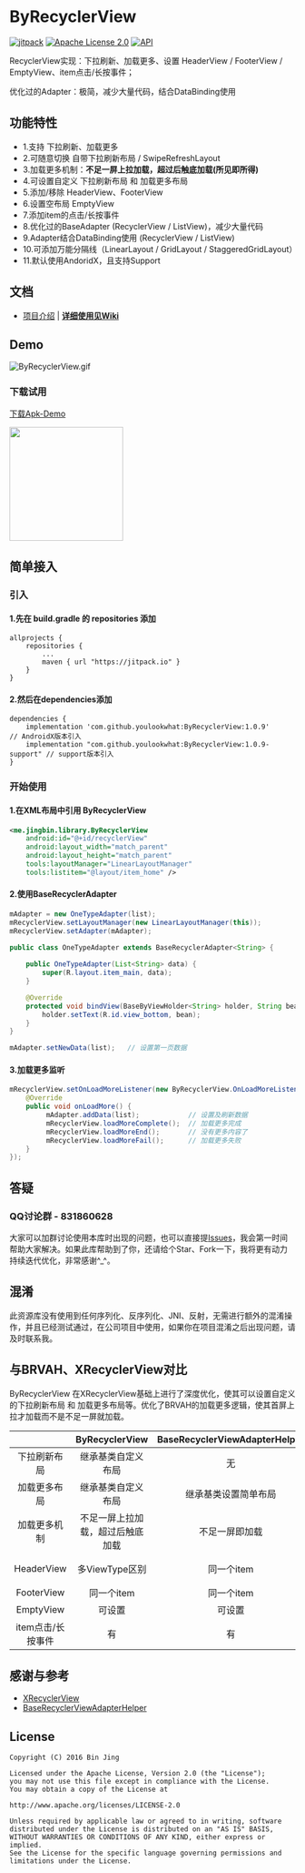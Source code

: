 # ByRecyclerView

[![jitpack][1]][2] 
[![Apache License 2.0][3]][4]
[![API][5]][6]

RecyclerView实现：下拉刷新、加载更多、设置 HeaderView / FooterView / EmptyView、item点击/长按事件；

优化过的Adapter：极简，减少大量代码，结合DataBinding使用


## 功能特性
 - 1.支持 下拉刷新、加载更多
 - 2.可随意切换 自带下拉刷新布局 / SwipeRefreshLayout
 - 3.加载更多机制：**不足一屏上拉加载，超过后触底加载(所见即所得)**
 - 4.可设置自定义 下拉刷新布局 和 加载更多布局
 - 5.添加/移除 HeaderView、FooterView
 - 6.设置空布局 EmptyView
 - 7.添加item的点击/长按事件
 - 8.优化过的BaseAdapter (RecyclerView / ListView)，减少大量代码
 - 9.Adapter结合DataBinding使用 (RecyclerView / ListView)
 - 10.可添加万能分隔线（LinearLayout / GridLayout / StaggeredGridLayout）
 - 11.默认使用AndoridX，且支持Support


## 文档
 - [项目介绍](https://github.com/youlookwhat/ByRecyclerView/wiki/%E9%A1%B9%E7%9B%AE%E4%BB%8B%E7%BB%8D) | [**详细使用见Wiki**](https://github.com/youlookwhat/ByRecyclerView/wiki)

## Demo
![ByRecyclerView.gif](https://github.com/youlookwhat/ByRecyclerView/blob/master/art/gif_demo.gif?raw=true)

### 下载试用
[下载Apk-Demo](https://fir.im/byrecyclerview)

<img width="200" height=“200” src="https://github.com/youlookwhat/ByRecyclerView/blob/master/art/png_dowload.png?raw=true"></img>


## 简单接入
### 引入
#### 1.先在 build.gradle 的 repositories 添加
```
allprojects {
	repositories {
		...
		maven { url "https://jitpack.io" }
	}
}
```

#### 2.然后在dependencies添加
```
dependencies {
	implementation 'com.github.youlookwhat:ByRecyclerView:1.0.9'         // AndroidX版本引入
	implementation "com.github.youlookwhat:ByRecyclerView:1.0.9-support" // support版本引入
}
```

### 开始使用
#### 1.在XML布局中引用 ByRecyclerView

```xml
<me.jingbin.library.ByRecyclerView
    android:id="@+id/recyclerView"
    android:layout_width="match_parent"
    android:layout_height="match_parent"
    tools:layoutManager="LinearLayoutManager"
    tools:listitem="@layout/item_home" />
```

#### 2.使用BaseRecyclerAdapter

```java
mAdapter = new OneTypeAdapter(list);
mRecyclerView.setLayoutManager(new LinearLayoutManager(this));
mRecyclerView.setAdapter(mAdapter);
        
public class OneTypeAdapter extends BaseRecyclerAdapter<String> {

    public OneTypeAdapter(List<String> data) {
        super(R.layout.item_main, data);
    }

    @Override
    protected void bindView(BaseByViewHolder<String> holder, String bean, int position) {
        holder.setText(R.id.view_bottom, bean);
    }
}

mAdapter.setNewData(list);   // 设置第一页数据
```
#### 3.加载更多监听

```java
mRecyclerView.setOnLoadMoreListener(new ByRecyclerView.OnLoadMoreListener() {
    @Override
    public void onLoadMore() {
         mAdapter.addData(list);            // 设置及刷新数据
         mRecyclerView.loadMoreComplete();  // 加载更多完成 
         mRecyclerView.loadMoreEnd();       // 没有更多内容了
         mRecyclerView.loadMoreFail();      // 加载更多失败
    }
});
```

## 答疑
### QQ讨论群 - 831860628
大家可以加群讨论使用本库时出现的问题，也可以直接提[Issues](https://github.com/youlookwhat/ByRecyclerView/issues)，我会第一时间帮助大家解决。如果此库帮助到了你，还请给个Star、Fork一下，我将更有动力持续迭代优化，非常感谢^_^。

## 混淆
此资源库没有使用到任何序列化、反序列化、JNI、反射，无需进行额外的混淆操作，并且已经测试通过，在公司项目中使用，如果你在项目混淆之后出现问题，请及时联系我。

## 与BRVAH、XRecyclerView对比
ByRecyclerView 在XRecyclerView基础上进行了深度优化，使其可以设置自定义的下拉刷新布局 和 加载更多布局等。优化了BRVAH的加载更多逻辑，使其首屏上拉才加载而不是不足一屏就加载。


||ByRecyclerView| BaseRecyclerViewAdapterHelper | XRecyclerView |
|:--:|:--:|:--:|:--:|
|下拉刷新布局|继承基类自定义布局|无|只能简单设置样式|
|加载更多布局|继承基类自定义布局|继承基类设置简单布局|继承基类自定义类|
|加载更多机制|不足一屏上拉加载，超过后触底加载|不足一屏即加载|触底加载|
|HeaderView|多ViewType区别|同一个item|多ViewType区别|
|FooterView|同一个item|同一个item|不能添加|
|EmptyView|可设置|可设置|不能设置|
|item点击/长按事件|有|有| 无 |


## 感谢与参考
 - [XRecyclerView](https://github.com/XRecyclerView/XRecyclerView)
 - [BaseRecyclerViewAdapterHelper](https://github.com/CymChad/BaseRecyclerViewAdapterHelper)

## License
```
Copyright (C) 2016 Bin Jing

Licensed under the Apache License, Version 2.0 (the "License");
you may not use this file except in compliance with the License.
You may obtain a copy of the License at

http://www.apache.org/licenses/LICENSE-2.0

Unless required by applicable law or agreed to in writing, software
distributed under the License is distributed on an "AS IS" BASIS,
WITHOUT WARRANTIES OR CONDITIONS OF ANY KIND, either express or implied.
See the License for the specific language governing permissions and
limitations under the License.
```

[1]:https://jitpack.io/v/youlookwhat/ByRecyclerView.svg
[2]:https://jitpack.io/#youlookwhat/ByRecyclerView
[3]:https://img.shields.io/:License-Apache%202.0-blue.svg
[4]:https://www.apache.org/licenses/LICENSE-2.0.html
[5]:https://img.shields.io/badge/API-14%2B-red.svg?style=flat
[6]:https://android-arsenal.com/api?level=14